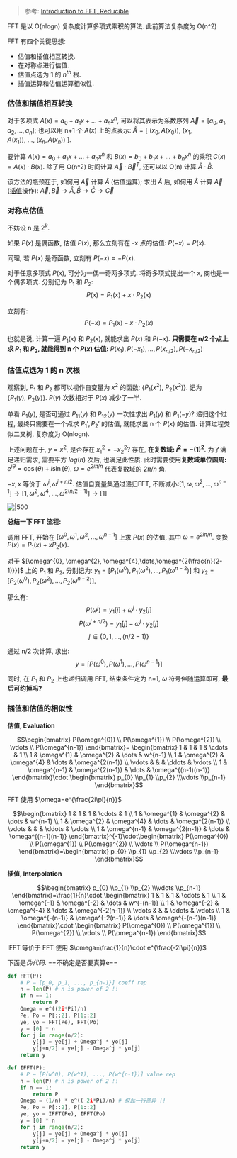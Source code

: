 > 参考: [Introduction to FFT, Reducible](https://www.bilibili.com/video/BV1za411F76U/?vd_source=389ad1f24e143504d05c538916c8c532)

FFT 是以 O(nlogn) 复杂度计算多项式乘积的算法. 此前算法复杂度为 O(n^2)

FFT 有四个关键思想:
- 估值和插值相互转换.
- 在对称点进行估值.
- 估值点选为 1 的 $n^{th}$ 根.
- 插值运算和估值运算相似性.

### 估值和插值相互转换

对于多项式 $A(x)=a_{0}+a_{1}x+\dots+a_{n}x^{n}$, 可以将其表示为系数序列 $\vec{A}=[a_{0},a_{1},a_{2},\dots,a_{n}]$; 也可以用 n+1 个 $A(x)$ 上的点表示: $\hat{A}=[\ (x_{0},A(x_{0})),\ (x_{1},A(x_{1})),\ \dots,\ (x_{n},A(x_{n}))\ ]$.

要计算 $A(x)=a_{0}+a_{1}x+\dots+a_{n}x^{n}$ 和 $B(x)=b_{0}+b_{1}x+\dots+b_{n}x^{n}$ 的乘积 $C(x)=A(x)\cdot B(x)$. 除了用 O(n^2) 时间计算 $\vec{A}\cdot\vec{B}^{T}$, 还可以以 O(n) 计算 $\hat{A}\cdot \hat{B}$.

该方法的瓶颈在于, 如何用 $\vec{A}$ 计算 $\hat{A}$ (估值运算); 求出 $\hat{A}$ 后, 如何用 $\hat{A}$ 计算 $\vec{A}$ ([插值](../../微积分/多项式插值.md)操作): $\vec{A}, \vec{B}\to\hat{A},\hat{B}\to \hat{C}\to \vec{C}$

### 对称点估值

不妨设 n 是 $2^{k}$. 

如果 $P(x)$ 是偶函数, 估值 $P(x)$, 那么立刻有在 -x 点的估值: $P(-x)=P(x)$.

同理, 若 $P(x)$ 是奇函数, 立刻有 $P(-x)=-P(x)$.

对于任意多项式 $P(x)$, 可分为一偶一奇两多项式. 将奇多项式提出一个 x, 商也是一个偶多项式. 分别记为 $P_{1}$ 和 $P_{2}$: $$P(x)=P_{1}(x)+x\cdot P_{2}(x)$$

立刻有: $$P(-x)=P_{1}(x)-x\cdot P_{2}(x)$$

也就是说, 计算一遍 $P_{1}(x)$ 和 $P_{2}(x)$, 就能求出 $P(x)$ 和 $P(-x)$. **只需要在 n/2 个点上求 $P_{1}$ 和 $P_{2}$, 就能得到 n 个 $P(x)$ 估值:** $P(x_{1}), P(-x_{1}),\dots,P(x_{n/2}),P(-x_{n/2})$

### 估值点选为 1 的 n 次根

观察到, $P_{1}$ 和 $P_{2}$ 都可以视作自变量为 $x^2$ 的函数: $\{P_{1}(x^{2}),\ P_{2}(x^{2})\}$. 记为 $\{P_{1}(y),\ P_{2}(y)\}$. $P(y)$ 次数相对于 $P(x)$ 减少了一半.

单看 $P_{1}(y)$, 是否可通过 $P_{11}(y)$ 和 $P_{12}(y)$ 一次性求出 $P_{1}(y)$ 和 $P_{1}(-y)$? 递归这个过程, 最终只需要在一个点求 $P_{1}', P_{2}'$ 的估值, 就能求出 n 个 $P(x)$ 的估值. 计算过程类似二叉树, 复杂度为 O(nlogn).

上述问题在于, $y=x^{2}$, 是否存在 $x^{2}_{1}=-x^{2}_{2}$? 存在, **在复数域: $i^{2}=-(1)^{2}$**. 为了满足递归需求, 需要平方 $log(n)$ 次后, 也满足此性质. 此时需要使用**复数域单位圆周:** $e^{i\theta}=\cos(\theta)+i\sin(\theta)$. $\omega = e^{2i\pi/n}$ 代表复数域的 $2\pi/n$ 角.

$-x,x$ 等价于 $\omega^{j},\omega^{j+n/2}$. 估值自变量集通过递归FFT, 不断减小:$[1, \omega, \omega^{2},\dots,\omega^{n-1}]\to [1, \omega^{2}, \omega^{4},\dots,\omega^{2({n}/{2-1})}]\to[1]$

![|500](../../attach/Pasted%20image%2020230913112634.png)

**总结一下 FFT 流程:**

调用 FFT, 开始在 $[\omega^{0}, \omega^{1}, \omega^{2},\dots,\omega^{n-1}]$ 上求 $P(x)$ 的估值, 其中 $\omega =e^{2i\pi/n}$.  变换 $P(x)=P_{1}(x)+xP_{2}(x)$.

对于 $[\omega^{0}, \omega^{2}, \omega^{4},\dots,\omega^{2(\frac{n}{2-1)}}]$ 上的 $P_{1}$ 和 $P_{2}$, 分别记为: $y_{1}=[P_{1}(\omega^{0}), P_{1}(\omega^{2}),\dots,P_{1}(\omega^{n-2})]$ 和 $y_{2}=[P_{2}(\omega^{0}), P_{2}(\omega^{2}),\dots,P_{2}(\omega^{n-2})]$. 

那么有: $$P(\omega^{j})=y_{1}[j]+\omega^{j}\cdot y_{2}[j]$$ $$P(\omega^{j+n/2})=y_{1}[j]-\omega^{j}\cdot y_{2}[j]$$ $$j\in\{0,1,\dots,(n/2-1)\}$$

通过 n/2 次计算, 求出: $$y=[P(\omega^{0}),P(\omega^{1}),\dots,P(\omega^{n-1})]$$

同时, 在 $P_{1}$ 和 $P_{2}$ 上也递归调用 FFT, 结束条件定为 n=1, $\omega$ 符号伴随运算即可, **最后可约掉吗?**
 
### 插值和估值的相似性

**估值, Evaluation**

$$\begin{bmatrix}
P(\omega^{0}) \\ P(\omega^{1}) \\  P(\omega^{2}) \\ \vdots \\ P(\omega^{n-1})
\end{bmatrix}=
\begin{bmatrix}
1 & 1 & 1 &  \cdots & 1 \\
1 & \omega^{1}  & \omega^{2} & \dots & w^{n-1} \\
1 & \omega^{2} & \omega^{4} & \dots  & \omega^{2(n-1)} \\
\vdots  &  &  & \ddots &  \vdots  \\
1 & \omega^{n-1} & \omega^{2(n-1)} & \dots  & \omega^{(n-1)(n-1)}
\end{bmatrix}\cdot \begin{bmatrix}
p_{0} \\p_{1} \\p_{2} \\\vdots  \\p_{n-1}
\end{bmatrix}$$

FFT 使用 $\omega=e^{\frac{2i\pi}{n}}$

$$\begin{bmatrix}
1 & 1 & 1 &  \cdots & 1 \\
1 & \omega^{1}  & \omega^{2} & \dots & w^{n-1} \\
1 & \omega^{2} & \omega^{4} & \dots  & \omega^{2(n-1)} \\
\vdots  &  &  & \ddots &  \vdots  \\
1 & \omega^{n-1} & \omega^{2(n-1)} & \dots  & \omega^{(n-1)(n-1)}
\end{bmatrix}^{-1}\cdot\begin{bmatrix}
P(\omega^{0}) \\ P(\omega^{1}) \\ P(\omega^{2})  \\ \vdots \\ P(\omega^{n-1})
\end{bmatrix}=\begin{bmatrix}
p_{0} \\p_{1} \\p_{2} \\\vdots  \\p_{n-1}
\end{bmatrix}$$

**插值, Interpolation**

$$\begin{bmatrix}
p_{0} \\p_{1} \\p_{2} \\\vdots  \\p_{n-1}
\end{bmatrix}=\frac{1}{n}\cdot
\begin{bmatrix}
1 & 1 & 1 &  \cdots & 1 \\
1 & \omega^{-1}  & \omega^{-2} & \dots & w^{-(n-1)} \\
1 & \omega^{-2} & \omega^{-4} & \dots  & \omega^{-2(n-1)} \\
\vdots  &  &  & \ddots &  \vdots  \\
1 & \omega^{-(n-1)} & \omega^{-2(n-1)} & \dots  & \omega^{-(n-1)(n-1)}
\end{bmatrix}\cdot \begin{bmatrix}
P(\omega^{0}) \\ P(\omega^{1})  \\ P(\omega^{2}) \\ \vdots \\ P(\omega^{n-1})
\end{bmatrix}$$

IFFT 等价于 FFT 使用 $\omega=\frac{1}{n}\cdot e^{\frac{-2i\pi}{n}}$

下面是*伪代码*. ==不确定是否要真算e==

```python
def FFT(P):
	# P – [p_0, p_1, ..., p_{n-1}] coeff rep
	n = len(P) # n is power of 2 !!
	if n == 1:
		return P
	Omega = e^((2i*Pi)/n)
	Pe, Po = P[::2], P[1::2]
	ye, yo = FFT(Pe), FFT(Po)
	y = [0] * n
	for j in range(n/2):
		y[j] = ye[j] + Omega^j * yo[j]
		y[j+n/2] = ye[j] - Omega^j * yo[j]
	return y

def IFFT(P):
	# P – [P(w^0), P(w^1), ..., P(w^{n-1})] value rep
	n = len(P) # n is power of 2 !!
	if n == 1:
		return P
	Omega = (1/n) * e^((-2i*Pi)/n) # 仅此一行差异 !!
	Pe, Po = P[::2], P[1::2]
	ye, yo = IFFT(Pe), IFFT(Po)
	y = [0] * n
	for j in range(n/2):
		y[j] = ye[j] + Omega^j * yo[j]
		y[j+n/2] = ye[j] - Omega^j * yo[j]
	return y
```